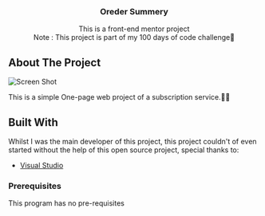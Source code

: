 <br/>
  <h3 align="center">Oreder Summery</h3>

  <p align="center">
    This is a front-end mentor project
    <br/>
    Note : This project is part of my 100 days of code challenge😤
    <br/>
    
</p>

## About The Project

![Screen Shot](images/screenshot(58).png)

This is a simple One-page web project of a subscription service.🧑‍💻

## Built With

Whilst I was the main developer of this project, this project couldn't of even started without the help of this open source project, special thanks to:


* [Visual Studio](https://visualstudio.microsoft.com/)

### Prerequisites

This program has no pre-requisites

